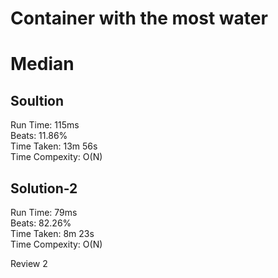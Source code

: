 
Container with the most water
=========
# Median
## Soultion
Run Time: 115ms      
Beats: 11.86%      
Time Taken: 13m 56s      
Time Compexity: O(N)   

## Solution-2
Run Time: 79ms      
Beats: 82.26%      
Time Taken: 8m 23s      
Time Compexity: O(N)   

Review 2
